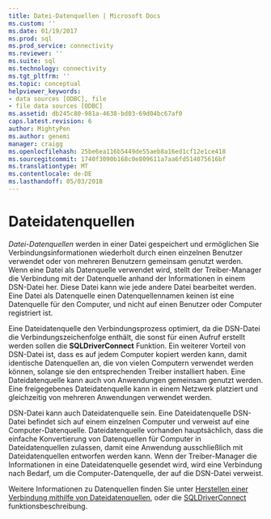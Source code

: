 ```yaml
---
title: Datei-Datenquellen | Microsoft Docs
ms.custom: ''
ms.date: 01/19/2017
ms.prod: sql
ms.prod_service: connectivity
ms.reviewer: ''
ms.suite: sql
ms.technology: connectivity
ms.tgt_pltfrm: ''
ms.topic: conceptual
helpviewer_keywords:
- data sources [ODBC], file
- file data sources [ODBC]
ms.assetid: db245c80-981a-4638-bd03-69d04bc67af0
caps.latest.revision: 6
author: MightyPen
ms.author: genemi
manager: craigg
ms.openlocfilehash: 25be6ea116b5449de55aeb8a16ed1cf12e1ce418
ms.sourcegitcommit: 1740f3090b168c0e809611a7aa6fd514075616bf
ms.translationtype: MT
ms.contentlocale: de-DE
ms.lasthandoff: 05/03/2018
---
```

# <a name="file-data-sources"></a>Dateidatenquellen
*Datei-Datenquellen* werden in einer Datei gespeichert und ermöglichen Sie Verbindungsinformationen wiederholt durch einen einzelnen Benutzer verwendet oder von mehreren Benutzern gemeinsam genutzt werden. Wenn eine Datei als Datenquelle verwendet wird, stellt der Treiber-Manager die Verbindung mit der Datenquelle anhand der Informationen in einem DSN-Datei her. Diese Datei kann wie jede andere Datei bearbeitet werden. Eine Datei als Datenquelle einen Datenquellennamen keinen ist eine Datenquelle für den Computer, und nicht auf einen Benutzer oder Computer registriert ist.  
  
 Eine Dateidatenquelle den Verbindungsprozess optimiert, da die DSN-Datei die Verbindungszeichenfolge enthält, die sonst für einen Aufruf erstellt werden sollen die **SQLDriverConnect** Funktion. Ein weiterer Vorteil von DSN-Datei ist, dass es auf jedem Computer kopiert werden kann, damit identische Datenquellen an, die von vielen Computern verwendet werden können, solange sie den entsprechenden Treiber installiert haben. Eine Dateidatenquelle kann auch von Anwendungen gemeinsam genutzt werden. Eine freigegebenes Dateidatenquelle kann in einem Netzwerk platziert und gleichzeitig von mehreren Anwendungen verwendet werden.  
  
 DSN-Datei kann auch Dateidatenquelle sein. Eine Dateidatenquelle DSN-Datei befindet sich auf einem einzelnen Computer und verweist auf eine Computer-Datenquelle. Dateidatenquelle vorhanden hauptsächlich, dass die einfache Konvertierung von Datenquellen für Computer in Dateidatenquellen zulassen, damit eine Anwendung ausschließlich mit Dateidatenquellen entworfen werden kann. Wenn der Treiber-Manager die Informationen in eine Dateidatenquelle gesendet wird, wird eine Verbindung nach Bedarf, um die Computer-Datenquelle, der auf die DSN-Datei verweist.  
  
 Weitere Informationen zu Datenquellen finden Sie unter [Herstellen einer Verbindung mithilfe von Dateidatenquellen](../../odbc/reference/develop-app/connecting-using-file-data-sources.md), oder die [SQLDriverConnect](../../odbc/reference/syntax/sqldriverconnect-function.md) funktionsbeschreibung.
